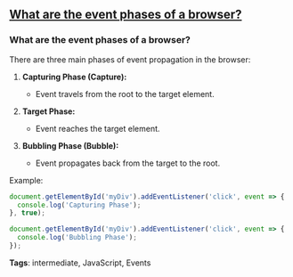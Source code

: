 ## [What are the event phases of a browser?](#what-are-the-event-phases-of-a-browser)

### What are the event phases of a browser?

There are three main phases of event propagation in the browser:

1. **Capturing Phase (Capture):**
   - Event travels from the root to the target element.

2. **Target Phase:**
   - Event reaches the target element.

3. **Bubbling Phase (Bubble):**
   - Event propagates back from the target to the root.

Example:
```javascript
document.getElementById('myDiv').addEventListener('click', event => {
  console.log('Capturing Phase');
}, true);

document.getElementById('myDiv').addEventListener('click', event => {
  console.log('Bubbling Phase');
});
```

**Tags**: intermediate, JavaScript, Events


